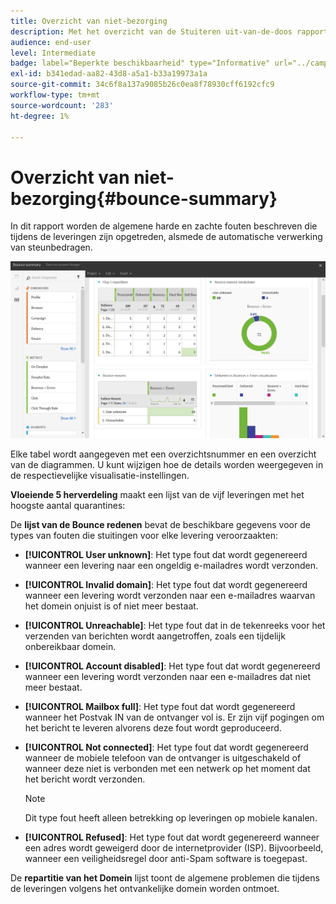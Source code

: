 ```yaml
---
title: Overzicht van niet-bezorging
description: Met het overzicht van de Stuiteren uit-van-de-doos rapport, leer over de status van uw verzonden campagnes en fouten zij kunnen hebben ontmoet.
audience: end-user
level: Intermediate
badge: label="Beperkte beschikbaarheid" type="Informative" url="../campaign-standard-migration-home.md" tooltip="Beperkt tot gemigreerde gebruikers in Campaign Standard"
exl-id: b341edad-aa82-43d8-a5a1-b33a19973a1a
source-git-commit: 34c6f8a137a9085b26c0ea8f78930cff6192cfc9
workflow-type: tm+mt
source-wordcount: '283'
ht-degree: 1%

---
```


# Overzicht van niet-bezorging{#bounce-summary}

In dit rapport worden de algemene harde en zachte fouten beschreven die tijdens de leveringen zijn opgetreden, alsmede de automatische verwerking van steunbedragen.

![](assets/campaign_reports_bounces.png)

Elke tabel wordt aangegeven met een overzichtsnummer en een overzicht van de diagrammen. U kunt wijzigen hoe de details worden weergegeven in de respectievelijke visualisatie-instellingen.

**Vloeiende 5 herverdeling** maakt een lijst van de vijf leveringen met het hoogste aantal quarantines:

De **lijst van de Bounce redenen** bevat de beschikbare gegevens voor de types van fouten die stuitingen voor elke levering veroorzaakten:

* **[!UICONTROL User unknown]**: Het type fout dat wordt gegenereerd wanneer een levering naar een ongeldig e-mailadres wordt verzonden.
* **[!UICONTROL Invalid domain]**: Het type fout dat wordt gegenereerd wanneer een levering wordt verzonden naar een e-mailadres waarvan het domein onjuist is of niet meer bestaat.
* **[!UICONTROL Unreachable]**: Het type fout dat in de tekenreeks voor het verzenden van berichten wordt aangetroffen, zoals een tijdelijk onbereikbaar domein.
* **[!UICONTROL Account disabled]**: Het type fout dat wordt gegenereerd wanneer een levering wordt verzonden naar een e-mailadres dat niet meer bestaat.
* **[!UICONTROL Mailbox full]**: Het type fout dat wordt gegenereerd wanneer het Postvak IN van de ontvanger vol is. Er zijn vijf pogingen om het bericht te leveren alvorens deze fout wordt geproduceerd.
* **[!UICONTROL Not connected]**: Het type fout dat wordt gegenereerd wanneer de mobiele telefoon van de ontvanger is uitgeschakeld of wanneer deze niet is verbonden met een netwerk op het moment dat het bericht wordt verzonden.

  >[!NOTE]
  >
  >Dit type fout heeft alleen betrekking op leveringen op mobiele kanalen.

* **[!UICONTROL Refused]**: Het type fout dat wordt gegenereerd wanneer een adres wordt geweigerd door de internetprovider (ISP). Bijvoorbeeld, wanneer een veiligheidsregel door anti-Spam software is toegepast.

De **repartitie van het Domein** lijst toont de algemene problemen die tijdens de leveringen volgens het ontvankelijke domein worden ontmoet.

